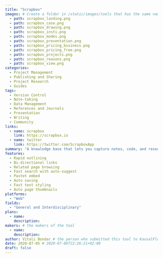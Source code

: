 ```yaml
---
title: "Scrapbox"
images: # Create a folder in /static/images/tools that has the same name as this current markdown file and place the images there. We only need the file name here. If this is not clear, please refer to existing tools as references.
  - path: scrapbox_landing.png
  - path: scrapbox_case.png
  - path: scrapbox_drawing.png
  - path: scrapbox_insti.png
  - path: scrapbox_modes.png
  - path: scrapbox_presentation.png
  - path: scrapbox_pricing_business.png
  - path: scrapbox_pricing_free.png
  - path: scrapbox_projects.png
  - path: scrapbox_reasons.png
  - path: scrapbox_view.png
categories:
  - Project Management
  - Publishing and Sharing
  - Project Research
  - Guides
tags:
  - Version Control
  - Note-taking
  - Data Management
  - References and Journals
  - Presentation
  - Writing
  - Community
links:
  - name: scrapbox
    link: https://scrapbox.io
  - name: twitter
    link: https://twitter.com/ScrapboxApp
summary: "A knowledge base that lets you capture notes, code, and research lightning-fast. Everything adds to a web of ideas that’s easy to use at scale."
features:
  - Rapid outlining
  - Bi-directional links
  - Related page browsing
  - Fast search with auto-suggest
  - Pastet embed
  - Auto saving
  - Fast text styling
  - Auto page thumbnails
platforms:
  - "Web"
fields:
  - "General and Interdisciplinary"
plans:
  - name:
    description:
makers: # the makers of the tool
  - name:
    description:
author: Vitali Bondar # the person who submitted this tool to KausalFlow
date: 2020-07-05 # 2020-07-06T22:26:21+02:00
draft: false
---
```


